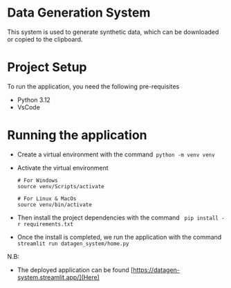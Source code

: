 # Data Generation System
This system is used to generate synthetic data, which can be downloaded or copied to the clipboard.


# Project Setup
To run the application, you need the following pre-requisites
- Python 3.12
- VsCode

# Running the application
 - Create a virtual environment with the command` python -m venv venv`
 - Activate the virtual environment 
    ```
    # For Windows
    source venv/Scripts/activate

    # For Linux & MacOs
    source venv/bin/activate
    ```

- Then install the project dependencies with the command ` pip install -r requirements.txt`
- Once the install is completed, we run the application with the command ` streamlit run datagen_system/home.py`


N.B: 
- The deployed application can be found [https://datagen-system.streamlit.app/](Here)